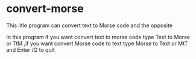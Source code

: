 # convert-morse
This litle program can convert text to Morse code and the opposite 

In this program if you want convert text to morse code type Text to Morse or TtM ,if you want convert Morse code to text type Morse to Text or MtT and Enter /Q to quit
